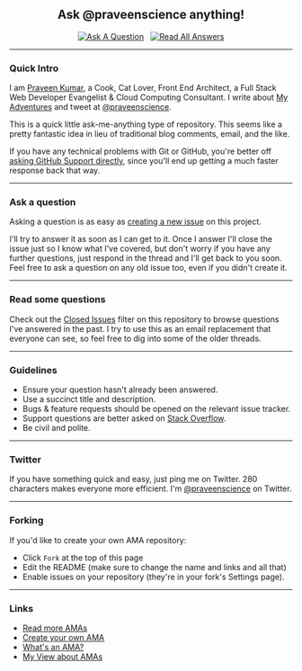 <h2 align="center">Ask @praveenscience anything!</h2>

<div align="center">
  <a href="https://github.com/praveenscience/ama/issues/new"><img src="https://i.imgur.com/wK3OQIx.png" alt="Ask A Question" /></a>
  &nbsp;
  <a href="https://github.com/praveenscience/ama/issues?q=is%3Aissue+is%3Aclosed"><img src="https://i.imgur.com/rvLP1Z7.png" alt="Read All Answers" /></a>
</div>

---

### Quick Intro

I am [Praveen Kumar](https://praveen.science/), a Cook, Cat Lover, Front End Architect, a Full Stack Web Developer Evangelist & Cloud Computing Consultant. I write about [My Adventures](https://blog.praveen.science/) and tweet at [@praveenscience](https://twitter.com/praveenscience).

This is a quick little ask-me-anything type of repository. This seems like a pretty fantastic idea in lieu of traditional blog comments, email, and the like.

If you have any technical problems with Git or GitHub, you're better off [asking GitHub Support directly](https://github.com/contact), since you'll end up getting a much faster response back that way.

---

### Ask a question

Asking a question is as easy as [creating a new issue](https://github.com/praveenscience/ama/issues/new) on this project.

I'll try to answer it as soon as I can get to it. Once I answer I'll close the issue just so I know what I've covered, but don't worry if you have any further questions, just respond in the thread and I'll get back to you soon. Feel free to ask a question on any old issue too, even if you didn't create it.

---

### Read some questions

Check out the [Closed Issues](https://github.com/praveenscience/ama/issues?sort=created&direction=desc&state=closed&page=1) filter on this repository to browse questions I've answered in the past. I try to use this as an email replacement that everyone can see, so feel free to dig into some of the older threads.

---

### Guidelines

- Ensure your question hasn't already been answered.
- Use a succinct title and description.
- Bugs & feature requests should be opened on the relevant issue tracker.
- Support questions are better asked on [Stack Overflow](https://stackoverflow.com/users/462627/praveen-kumar).
- Be civil and polite.

---

### Twitter

If you have something quick and easy, just ping me on Twitter. 280 characters makes everyone more efficient. I'm [@praveenscience](https://twitter.com/praveenscience) on Twitter.

---

### Forking

If you'd like to create your own AMA repository:

- Click `Fork` at the top of this page
- Edit the README (make sure to change the name and links and all that)
- Enable issues on your repository (they're in your fork's Settings page).

---

### Links

- [Read more AMAs](https://github.com/sindresorhus/amas)
- [Create your own AMA](https://github.com/sindresorhus/amas/blob/master/create-ama.md)
- [What's an AMA?](https://en.wikipedia.org/wiki//r/IAmA)
- [My View about AMAs](https://blog.praveen.science/ask-me-anything)
